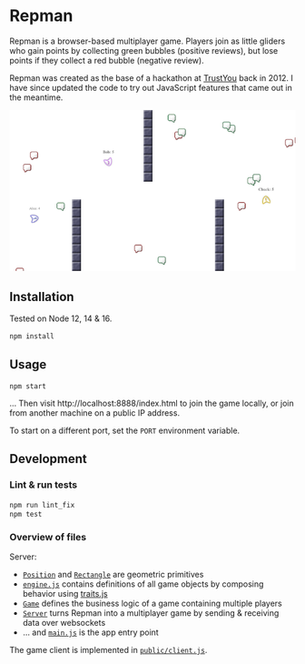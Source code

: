 # Repman

Repman is a browser-based multiplayer game. Players join as little gliders who gain points by collecting green bubbles (positive reviews), but lose points if they collect a red bubble (negative review).

Repman was created as the base of a hackathon at [TrustYou](https://github.com/trustyou/) back in 2012. I have since updated the code to try out JavaScript features that came out in the meantime.

![Repman game screenshot](doc/repman.png)

## Installation

Tested on Node 12, 14 & 16.

```shell
npm install
```

## Usage

```shell
npm start
```

… Then visit http://localhost:8888/index.html to join the game locally, or join from another machine on a public IP address.

To start on a different port, set the `PORT` environment variable.

## Development

### Lint & run tests

```shell
npm run lint_fix
npm test
```

### Overview of files

Server:
* [`Position`](src/position.js) and [`Rectangle`](src/rectangle.js) are geometric primitives
* [`engine.js`](src/engine.js) contains definitions of all game objects by composing behavior using [traits.js](https://www.npmjs.com/package/traits.js)
* [`Game`](src/game.js) defines the business logic of a game containing multiple players
* [`Server`](src/server.js) turns Repman into a multiplayer game by sending & receiving data over websockets
* … and [`main.js`](src/main.js) is the app entry point

The game client is implemented in [`public/client.js`](public/client.js).
